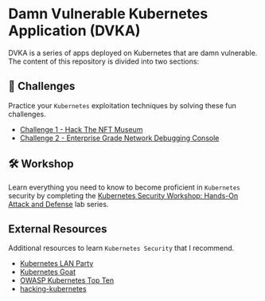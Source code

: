 # Damn Vulnerable Kubernetes Application (DVKA)

DVKA is a series of apps deployed on Kubernetes that are damn vulnerable. The content of this repository is divided into two sections:

## 🚀 Challenges

Practice your `Kubernetes` exploitation techniques by solving these fun challenges.

- [Challenge 1 - Hack The NFT Museum](./challenge-1/README.md)
- [Challenge 2 - Enterprise Grade Network Debugging Console](./challenge-2/README.md)

## 🛠️ Workshop

Learn everything you need to know to become proficient in `Kubernetes` security by completing the [Kubernetes Security Workshop: Hands-On Attack and Defense](./workshop/README.md) lab series.

## External Resources

Additional resources to learn `Kubernetes Security` that I recommend.

- [Kubernetes LAN Party](https://www.k8slanparty.com/)
- [Kubernetes Goat](https://github.com/madhuakula/kubernetes-goat)
- [OWASP Kubernetes Top Ten](https://owasp.org/www-project-kubernetes-top-ten/)
- [hacking-kubernetes](https://github.com/cloudnative-security/hacking-kubernetes)
